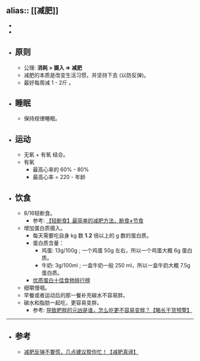 alias:: [[减肥]]
---

-
-
- ## 原则
	- 公理: **消耗 > 摄入 => 减肥**
	- 减肥的本质是改变生活习惯，并坚持下去 (以防反弹)。
	- 最好每周减 1 - 2斤 。
- ## 睡眠
	- 保持规律睡眠。
- ## 运动
	- 无氧 + 有氧 结合。
	- 有氧
		- 最高心率的 60% - 80%
		- 最高心率 = 220 - 年龄
- ## 饮食
	- 8/16轻断食。
		- 参考: [【轻断食】最简单的减肥方法，断食≠节食](https://www.bilibili.com/video/BV1p5411d7Dg/?spm_id_from=333.337.search-card.all.click&vd_source=f1fbb083ddef12dcff3388779faac201)
	- 增加蛋白质摄入。
		- 每天需要吃自身 kg 数 **1.2** 倍以上的 g 数的蛋白质。
		- 蛋白质含量：
			- 鸡蛋: 13g/100g ; 一个鸡蛋 50g 左右，所以一个鸡蛋大概 6g 蛋白质。
			- 牛奶: 3g/100ml ; 一盒牛奶一般 250 ml，所以一盒牛奶大概 7.5g 蛋白质。
		- [优质蛋白十佳食物排行榜](https://hospital.pku.edu.cn/info/1056/1935.htm)
	- 细嚼慢咽。
	- 早餐或者运动后的那一餐补充碳水不容易胖。
	- 碳水和脂肪一起吃，更容易变胖。
		- 参考: [导致肥胖的元凶是谁，怎么吃更不容易变胖？【略长干货预警】](https://www.bilibili.com/video/BV1da411e71f/?vd_source=f1fbb083ddef12dcff3388779faac201)
- ---
- ## 参考
	- [减肥反弹不要慌，几点建议帮你忙！【减肥真谛】](https://www.bilibili.com/video/BV1ET4y1X7v7/?spm_id_from=333.337.search-card.all.click&vd_source=f1fbb083ddef12dcff3388779faac201)
